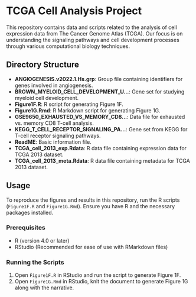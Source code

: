 # TCGA Cell Analysis Project

This repository contains data and scripts related to the analysis of cell expression data from The Cancer Genome Atlas (TCGA). Our focus is on understanding the signaling pathways and cell development processes through various computational biology techniques.

## Directory Structure

- **ANGIOGENESIS.v2022.1.Hs.grp**: Group file containing identifiers for genes involved in angiogenesis.
- **BROWN_MYELOID_CELL_DEVELOPMENT_U...**: Gene set for studying myeloid cell development.
- **Figure1F.R**: R script for generating Figure 1F.
- **Figure1G.Rmd**: R Markdown script for generating Figure 1G.
- **GSE9650_EXHAUSTED_VS_MEMORY_CD8...**: Data file for exhausted vs. memory CD8 T-cell analysis.
- **KEGG_T_CELL_RECEPTOR_SIGNALING_PA...**: Gene set from KEGG for T-cell receptor signaling pathways.
- **ReadME**: Basic information file.
- **TCGA_cell_2013_exp.Rdata**: R data file containing expression data for TCGA 2013 dataset.
- **TCGA_cell_2013_meta.Rdata**: R data file containing metadata for TCGA 2013 dataset.

## Usage

To reproduce the figures and results in this repository, run the R scripts (`Figure1F.R` and `Figure1G.Rmd`). Ensure you have R and the necessary packages installed.

### Prerequisites

- R (version 4.0 or later)
- RStudio (Recommended for ease of use with RMarkdown files)

### Running the Scripts

1. Open `Figure1F.R` in RStudio and run the script to generate Figure 1F.
2. Open `Figure1G.Rmd` in RStudio, knit the document to generate Figure 1G along with the narrative.
